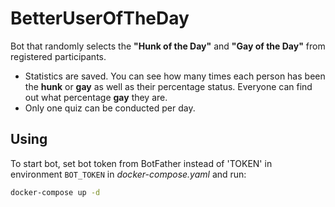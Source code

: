 # BetterUserOfTheDay

Bot that randomly selects the **"Hunk of the Day"** and **"Gay of the Day"** from registered participants.

* Statistics are saved. You can see how many times each person has been the **hunk** or **gay** as well as their percentage status. Everyone can find out what percentage **gay** they are.
* Only one quiz can be conducted per day.

## Using

To start bot, set bot token from BotFather instead of 'TOKEN' in environment `BOT_TOKEN` in *docker-compose.yaml* and run:

```bash
docker-compose up -d
```
